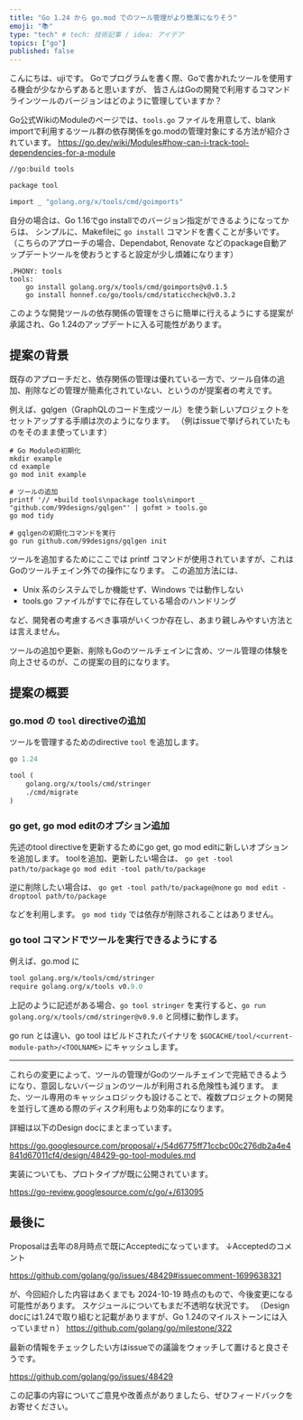 ```yaml
---
title: "Go 1.24 から go.mod でのツール管理がより簡潔になりそう"
emoji: "📚"
type: "tech" # tech: 技術記事 / idea: アイデア
topics: ["go"]
published: false
---
```


こんにちは、ujiです。
Goでプログラムを書く際、Goで書かれたツールを使用する機会が少なからずあると思いますが、 皆さんはGoの開発で利用するコマンドラインツールのバージョンはどのように管理していますか？

Go公式WikiのModuleのページでは、`tools.go` ファイルを用意して、blank importで利用するツール群の依存関係をgo.modの管理対象にする方法が紹介されています。
https://go.dev/wiki/Modules#how-can-i-track-tool-dependencies-for-a-module

```:go.mod
//go:build tools

package tool

import _ "golang.org/x/tools/cmd/goimports"
```

自分の場合は、Go 1.16でgo installでのバージョン指定ができるようになってからは、
シンプルに、Makefileに `go install` コマンドを書くことが多いです。
（こちらのアプローチの場合、Dependabot, Renovate などのpackage自動アップデートツールを使おうとすると設定が少し煩雑になります）

```:Makefile
.PHONY: tools
tools:
	go install golang.org/x/tools/cmd/goimports@v0.1.5
	go install honnef.co/go/tools/cmd/staticcheck@v0.3.2
```

このような開発ツールの依存関係の管理をさらに簡単に行えるようにする提案が承諾され、Go 1.24のアップデートに入る可能性があります。

## 提案の背景

既存のアプローチだと、依存関係の管理は優れている一方で、ツール自体の追加、削除などの管理が簡素化されていない、というのが提案者の考えです。

例えば、gqlgen（GraphQLのコード生成ツール）を使う新しいプロジェクトをセットアップする手順は次のようになります。
（例はissueで挙げられていたものをそのまま使っています）

```shell:shell
# Go Moduleの初期化
mkdir example
cd example
go mod init example

# ツールの追加
printf '// +build tools\npackage tools\nimport _ "github.com/99designs/gqlgen"' | gofmt > tools.go
go mod tidy

# gqlgenの初期化コマンドを実行
go run github.com/99designs/gqlgen init
```

ツールを追加するためにここでは printf コマンドが使用されていますが、これはGoのツールチェイン外での操作になります。
この追加方法には、

- Unix 系のシステムでしか機能せず、Windows では動作しない
- tools.go ファイルがすでに存在している場合のハンドリング

など、開発者の考慮するべき事項がいくつか存在し、あまり親しみやすい方法とは言えません。

ツールの追加や更新、削除もGoのツールチェインに含め、ツール管理の体験を向上させるのが、この提案の目的になります。

## 提案の概要

### go.mod の `tool` directiveの追加

ツールを管理するためのdirective `tool` を追加します。

```:go.mod
go 1.24

tool (
    golang.org/x/tools/cmd/stringer
    ./cmd/migrate
)
```

### go get, go mod editのオプション追加

先述のtool directiveを更新するためにgo get, go mod editに新しいオプションを追加します。
toolを追加、更新したい場合は、
`go get -tool path/to/package`
`go mod edit -tool path/to/package`

逆に削除したい場合は、
`go get -tool path/to/package@none`
`go mod edit -droptool path/to/package`

などを利用します。
`go mod tidy` では依存が削除されることはありません。

### go tool コマンドでツールを実行できるようにする

例えば、go.mod に

```:go.mod
tool golang.org/x/tools/cmd/stringer
require golang.org/x/tools v0.9.0
```

上記のように記述がある場合、`go tool stringer` を実行すると、`go run golang.org/x/tools/cmd/stringer@v0.9.0` と同様に動作します。

go run とは違い、go tool はビルドされたバイナリを `$GOCACHE/tool/<current-module-path>/<TOOLNAME>` にキャッシュします。

---

これらの変更によって、ツールの管理がGoのツールチェインで完結できるようになり、意図しないバージョンのツールが利用される危険性も減ります。
また、ツール専用のキャッシュロジックも設けることで、複数プロジェクトの開発を並行して進める際のディスク利用もより効率的になります。

詳細は以下のDesign docにまとまっています。

https://go.googlesource.com/proposal/+/54d6775ff71ccbc00c276db2a4e4841d67011cf4/design/48429-go-tool-modules.md

実装についても、プロトタイプが既に公開されています。

https://go-review.googlesource.com/c/go/+/613095

## 最後に

Proposalは去年の8月時点で既にAcceptedになっています。
↓Acceptedのコメント

https://github.com/golang/go/issues/48429#issuecomment-1699638321

が、今回紹介した内容はあくまでも 2024-10-19 時点のもので、今後変更になる可能性があります。
スケジュールについてもまだ不透明な状況です。
（Design docには1.24で取り組むと記載がありますが、Go 1.24のマイルストーンには入っていませｎ）
https://github.com/golang/go/milestone/322

最新の情報をチェックしたい方はissueでの議論をウォッチして置けると良さそうです。

https://github.com/golang/go/issues/48429

この記事の内容についてご意見や改善点がありましたら、ぜひフィードバックをお寄せください。